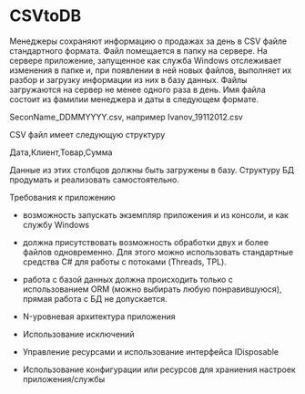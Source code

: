 # CSVtoDB
Менеджеры сохраняют информацию о продажах за день в CSV файле стандартного формата. Файл помещается в папку на сервере. На сервере приложение, запущенное как служба Windows отслеживает изменения в папке и, при появлении в ней новых файлов, выполняет их разбор и загрузку информации из них в базу данных. Файлы загружаются на сервер не менее одного раза в день. Имя файла состоит из фамилии менеджера и даты в следующем формате.

SeconName_DDMMYYYY.csv, например Ivanov_19112012.csv

CSV файл имеет следующую структуру

Дата,Клиент,Товар,Сумма

Данные из этих столбцов должны быть загружены в базу. Структуру БД продумать и реализовать самостоятельно.

 
Требования к приложению

- возможность запускать экземпляр приложения и из консоли, и как службу Windows

- должна присутствовать возможность обработки двух и более файлов одновременно. Для этого можно использовать стандартные средства C# для работы с потоками (Threads, TPL).

- работа с базой данных должна происходить только с использованием ORM (можно выбирать любую понравившуюся), прямая работа с БД не допускается.

- N-уровневая архитектура приложения

- Использование исключений

- Управление ресурсами и использование интерфейса IDisposable

- Использование конфигурации или ресурсов для храниения настроек приложения/службы
